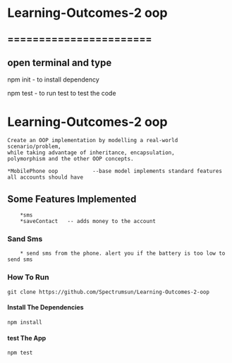 # Learning-Outcomes-2 oop

=======================
---------------------------------
open terminal and type
---------------------------------
npm init - to install dependency


npm test - to run test to test the code


# Learning-Outcomes-2 oop 

	Create an OOP implementation by modelling a real-world scenario/problem, 
	while taking advantage of inheritance, encapsulation, 
	polymorphism and the other OOP concepts.
    
    *MobilePhone oop           --base model implements standard features all accounts should have 
   


## Some Features Implemented

		*sms
        *saveContact   -- adds money to the account  
  

###  Sand Sms
        * send sms from the phone. alert you if the battery is too low to send sms
    


### How To Run

 ``` git clone https://github.com/Spectrumsun/Learning-Outcomes-2-oop ```

#### Install The Dependencies

``` npm install ```

#### test The App

  ``` npm test ```


